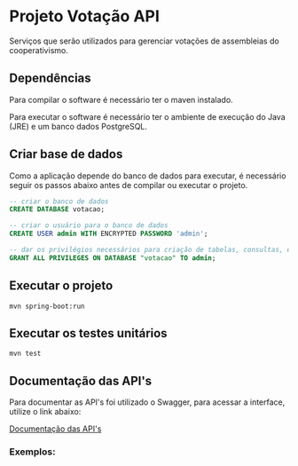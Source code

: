 # Projeto Votação API

Serviços que serão utilizados para gerenciar votações de assembleias do cooperativismo.

## Dependências

Para compilar o software é necessário ter o maven instalado.

Para executar o software é necessário ter o ambiente de execução do Java (JRE) e um banco dados PostgreSQL.

## Criar base de dados

Como a aplicação depende do banco de dados para executar, é necessário seguir os passos abaixo antes de compilar ou executar o projeto.

```sql
-- criar o banco de dados
CREATE DATABASE votacao;

-- criar o usuário para o banco de dados
CREATE USER admin WITH ENCRYPTED PASSWORD 'admin';

-- dar os privilégios necessários para criação de tabelas, consultas, etc.
GRANT ALL PRIVILEGES ON DATABASE "votacao" TO admin;
```

## Executar o projeto

`mvn spring-boot:run`

## Executar os testes unitários

`mvn test`

## Documentação das API's

Para documentar as API's foi utilizado o Swagger, para acessar a interface, utilize o link abaixo:

[Documentação das API's](http://localhost:8080/swagger.html)

### Exemplos:
